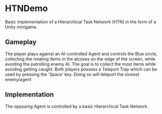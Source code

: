 # HTNDemo
Basic implementation of a Hierarchical Task Network (HTN) in the form of a Unity minigame.

## Gameplay
The player plays against an AI-controlled Agent and controls the Blue circle, collecting the rotating items in the alcoves on the edge of the screen, while avoiding the patrolling enemy AI. The goal is to collect the most items while avoiding getting caught. Both players possess a Teleport Trap which can be used by pressing the 'Space' key. Doing so will teleport the closest enemy/agent

## Implementation
The opposing Agent is controlled by a basic Hierarchical Task Network.
